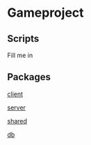 # Gameproject

## Scripts
Fill me in

## Packages
[client](packages/client/Readme.md)

[server](packages/client/Readme.md)

[shared](packages/client/Readme.md)

[db](packages/client/Readme.md)
